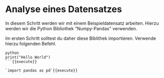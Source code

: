 # Analyse eines Datensatzes

In diesem Schritt werden wir mit einem Beispieldatensatz arbeiten.
Hierzu werden wir die Python Bibliothek "Numpy-Pandas" verwenden.

Im ersten Schritt solltest du daher diese Biblithek importieren.
Verwende hierzu folgenden Befehl.



```
python
print("Hello World")
```{{execute}}

`import pandas as pd`{{execute}}


